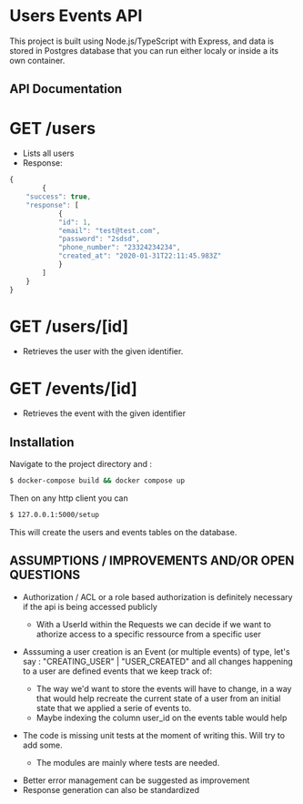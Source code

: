 # Users Events API

This project is built using Node.js/TypeScript with Express, and data is stored in Postgres database that you can run either localy or inside a its own container.

## API Documentation

# GET /users

- Lists all users
- Response:

```js
{
        {
    "success": true,
    "response": [
            {
            "id": 1,
            "email": "test@test.com",
            "password": "2sdsd",
            "phone_number": "23324234234",
            "created_at": "2020-01-31T22:11:45.983Z"
            }
        ]
    }
}
```

# GET /users/[id]

- Retrieves the user with the given identifier.

# GET /events/[id]

- Retrieves the event with the given identifier

## Installation

Navigate to the project directory and :

```bash
$ docker-compose build && docker compose up
```

Then on any http client you can

```bash
$ 127.0.0.1:5000/setup
```

This will create the users and events tables on the database.

## ASSUMPTIONS / IMPROVEMENTS AND/OR OPEN QUESTIONS

- Authorization / ACL or a role based authorization is definitely necessary if the api is being accessed publicly
  - With a UserId within the Requests we can decide if we want to athorize access to a specific ressource from a specific user
- Asssuming a user creation is an Event (or multiple events) of type, let's say : "CREATING_USER" | "USER_CREATED" and all changes happening to a user are defined events that we keep track of:

  - The way we'd want to store the events will have to change, in a way that would help recreate the current state of a user from an initial state that we applied a serie of events to.
  - Maybe indexing the column user_id on the events table would help

- The code is missing unit tests at the moment of writing this. Will try to add some.
  - The modules are mainly where tests are needed.

* Better error management can be suggested as improvement
* Response generation can also be standardized

